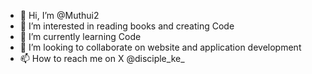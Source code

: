 - 👋 Hi, I’m @Muthui2
- 👀 I’m interested in reading books and creating Code
- 🌱 I’m currently learning Code 
- 💞️ I’m looking to collaborate on website and application development
- 📫 How to reach me on X @disciple_ke_

<!---
Muthui2/Muthui2 is a ✨ special ✨ repository because its `README.md` (this file) appears on your GitHub profile.
You can click the Preview link to take a look at your changes.
--->
